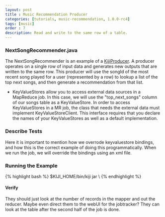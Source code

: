 ```yaml
---
layout: post
title : Music Recommendation Producer
categories: [tutorials, music-recommendation, 1.0.0-rc4]
tags: [music]
order : 7
description: Read and write to the same row of a table.
---
```



### NextSongRecommender.java
The NextSongRecommender is an example of a [KijiProducer](link-to-userguide). A producer operates on
a single row of input data and generates new outputs that are written to the same row. This producer
will use the songId of the most recent song played for a user (represented by a row) to lookup
a list of the top next songs, and then generate a recommendation from that list.

* KeyValueStores allow you to access external data sources in a MapReduce job. In this case, we will
use the "top_next_songs" column of our songs table as a KeyValueStore. In order to access KeyValueStores
in a MR job, the class that needs the external data must implement KeyValueStoreClient. This
interface requires that you declare the names of your KeyValueStores as well as a default
implementation.

### Describe Tests

Here it is important to mention how we overrode keyvaluestore bindings, and how this is the correct
example of doing this programmatically. When we run the job, we will override the bindings using
an xml file.

### Running the Example

<div class="userinput">
{% highlight bash %}
$KIJI_HOME/bin/kiji jar \
{% endhighlight %}
</div>

#### Verify
They should just look at the number of records in the mapper and out the reducer. Maybe even direct
them to the webUI for the jobtracker? They can look at the table after the second half of the job is
done.
